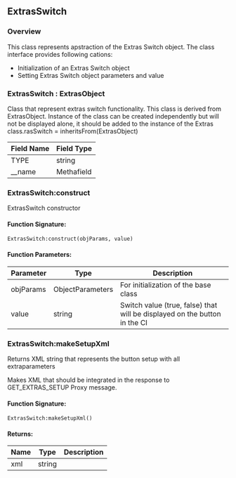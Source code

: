 ## ExtrasSwitch

### Overview

This class represents apstraction of the Extras Switch object. The class interface provides following cations:

- Initialization of an Extras Switch object
- Setting Extras Switch object parameters and value

### ExtrasSwitch : ExtrasObject

 Class that represent extras switch functionality. This class is derived from ExtrasObject. Instance of the class can be created independently but will not be displayed alone, it should be added to the instance of the Extras class.rasSwitch = inheritsFrom(ExtrasObject)

|Field Name|Field Type|
|---|---|
|TYPE|string|
|\_\_name|Methafield|

### ExtrasSwitch:construct

 ExtrasSwitch constructor

#### Function Signature:

`ExtrasSwitch:construct(objParams, value)`

#### Function Parameters:

|Parameter|Type|Description|
|---|---|---|
|objParams|ObjectParameters|For initialization of the base class|
|value|string|Switch value (true, false) that will be displayed on the button in the CI|

### ExtrasSwitch:makeSetupXml

 Returns XML string that represents the button setup with all extraparameters

 Makes XML that should be integrated in the response to GET\_EXTRAS\_SETUP Proxy message.


#### Function Signature:

`ExtrasSwitch:makeSetupXml()`


#### Returns:

|Name|Type|Description|
|---|---|---|
|xml|string||
